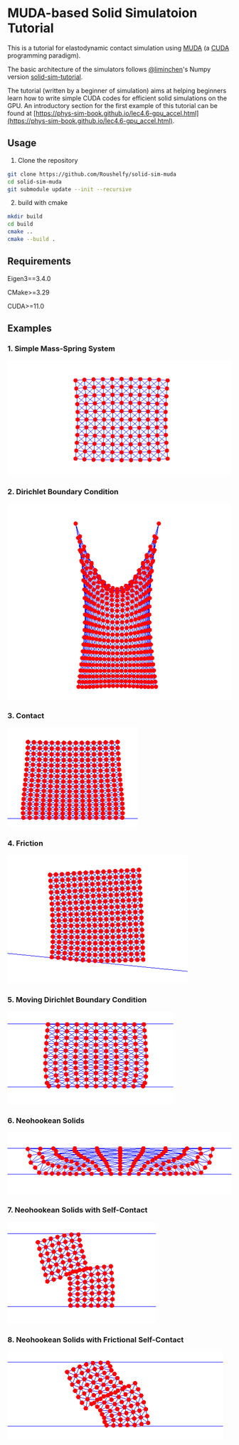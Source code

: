 # MUDA-based Solid Simulatoion Tutorial
This is a tutorial for elastodynamic contact simulation using [MUDA](https://github.com/MuGdxy/muda) (a [CUDA](https://developer.nvidia.com/cuda-toolkit) programming paradigm).

The basic architecture of the simulators follows [@liminchen](https://github.com/liminchen)'s Numpy version [solid-sim-tutorial](https://github.com/phys-sim-book/solid-sim-tutorial).

The tutorial (written by a beginner of simulation) aims at helping beginners learn how to write simple CUDA codes for efficient solid simulations on the GPU. An introductory section for the first example of this tutorial can be found at [https://phys-sim-book.github.io/lec4.6-gpu_accel.html](https://phys-sim-book.github.io/lec4.6-gpu_accel.html).

## Usage
1. Clone the repository
```bash
git clone https://github.com/Roushelfy/solid-sim-muda
cd solid-sim-muda
git submodule update --init --recursive
```

2. build with cmake
```bash
mkdir build
cd build
cmake ..
cmake --build .
```

## Requirements
Eigen3==3.4.0

CMake>=3.29

CUDA>=11.0

## Examples

### 1. Simple Mass-Spring System
![Simple Mass-Spring System](./img/1.png)
### 2. Dirichlet Boundary Condition
![Dirichlet Boundary Condition](./img/2.png)
### 3. Contact
![Contact](./img/3.png)
### 4. Friction
![Friction](./img/4.png)
### 5. Moving Dirichlet Boundary Condition
![Moving Dirichlet Boundary](./img/5.png)
### 6. Neohookean Solids
![Neohookean Model](./img/6.png)
### 7. Neohookean Solids with Self-Contact
![Neohookean Model with Self Collision](./img/7.png)
### 8. Neohookean Solids with Frictional Self-Contact
![Neohookean Model with Self  Friction](./img/8.png)
